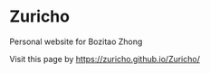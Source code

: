 # Zuricho

Personal website for Bozitao Zhong

Visit this page by https://zuricho.github.io/Zuricho/
